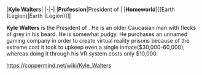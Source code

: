 |**Kyle Walters**|
|-|-|
|**Profession**|President of |
|**Homeworld**|[[Earth (Legion)\|Earth (Legion)]]|

**Kyle Walters** is the President of .
He is an older Caucasian man with flecks of grey in his beard. He is somewhat pudgy. He purchases an unnamed gaming company in order to create virtual reality prisons because of the extreme cost it took to upkeep even a single inmate($30,000-60,000); whereas doing it through his VR system costs only $10,000.



https://coppermind.net/wiki/Kyle_Walters